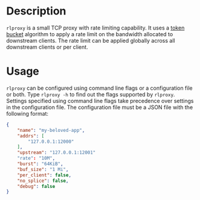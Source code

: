 # Description #

`rlproxy` is a small TCP proxy with rate limiting capability. It uses
a [token bucket](https://en.wikipedia.org/wiki/Token_bucket) algorithm
to apply a rate limit on the bandwidth allocated to downstream
clients. The rate limit can be applied globally across all downstream
clients or per client.

# Usage #

`rlproxy` can be configured using command line flags or a
configuration file or both. Type `rlproxy -h` to find out the flags
supported by `rlproxy`. Settings specified using command line flags
take precedence over settings in the configuration file. The
configuration file must be a JSON file with the following format:

``` json
{
    "name": "my-beloved-app",
    "addrs": [
        "127.0.0.1:12000"
    ],
    "upstream": "127.0.0.1:12001"
    "rate": "10M",
    "burst": "64KiB",
    "buf_size": "1 Mi",
    "per_client": false,
    "no_splice": false,
    "debug": false
}
```
